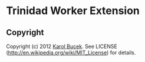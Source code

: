 # Trinidad Worker Extension




## Copyright

Copyright (c) 2012 [Karol Bucek](https://github.com/kares). 
See LICENSE (http://en.wikipedia.org/wiki/MIT_License) for details.
